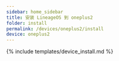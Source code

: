 ```yaml
---
sidebar: home_sidebar
title: 安装 LineageOS 到 oneplus2
folder: install
permalink: /devices/oneplus2/install
device: oneplus2
---
```

{% include templates/device_install.md %}
